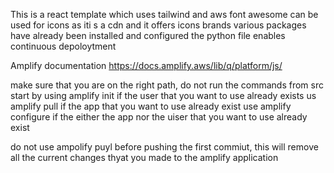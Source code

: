 
This is a react template which uses tailwind and aws
font awesome can be used for icons as iti s a cdn and it offers icons brands
various packages have already been installed and configured
the python file enables continuous depoloytment

Amplify documentation https://docs.amplify.aws/lib/q/platform/js/


make sure that you are on the right path, do not run the commands from src
start by using amplify init if the user that you want to use already exists
us amplify pull if the app that you want to use already exist
use amplify configure if the either the app nor the uiser that you want to use already exist 

do not use ampolify puyl before pushing the first commiut, this will remove all the current changes thyat you made 
to the amplify application